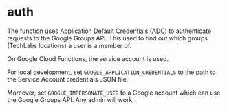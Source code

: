 # auth

The function uses [Application Default Credentials (ADC)](https://cloud.google.com/docs/authentication/production#auth-cloud-implicit-nodejs) to authenticate requests to the Google Groups API. This used to find out which groups (TechLabs locations) a user is a member of.

On Google Cloud Functions, the service account is used.

For local development, set `GOOGLE_APPLICATION_CREDENTIALS` to the path to the Service Account credentials JSON file.

Moreover, set `GOOGLE_IMPERSONATE_USER` to a Google account which can use the Google Groups API. Any admin will work.
